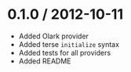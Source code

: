 
0.1.0 / 2012-10-11 
==================

* Added Olark provider
* Added terse `initialize` syntax
* Added tests for all providers
* Added README

